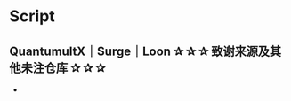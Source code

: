 # Script
QuantumultX｜Surge｜Loon
   ✰ ✰ ✰ 致谢来源及其他未注仓库 ✰ ✰ ✰
- 
- [Mutu]: Mutuhttps://github.com/githubdulong

  




